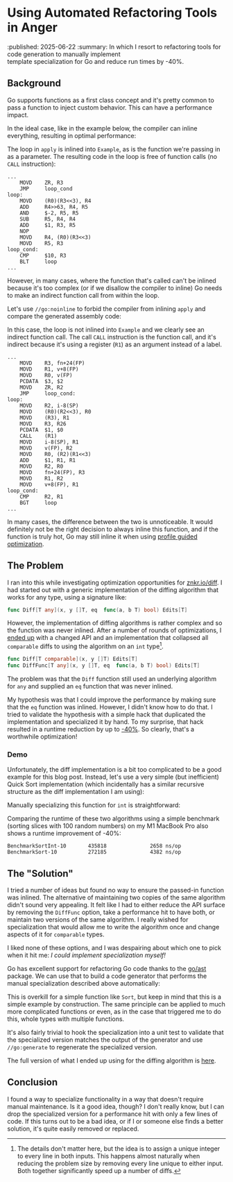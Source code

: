 # Using Automated Refactoring Tools in Anger
:published: 2025-06-22
:summary: In which I resort to refactoring tools for code generation to manually implement \
          template specialization for Go and reduce run times by -40%.

## Background

Go supports functions as a first class concept and it's pretty common to pass a function to inject
custom behavior. This can have a performance impact.

In the ideal case, like in the example below, the compiler can inline everything, resulting in
optimal performance:

<!--#include-snippet file="01_background/example_test.go" display="example_test.go" -->

The loop in `apply` is inlined into `Example`, as is the function we're passing in as a parameter.
The resulting code in the loop is free of function calls (no `CALL` instruction):

```
...
    MOVD    ZR, R3
    JMP     loop_cond
loop:
    MOVD    (R0)(R3<<3), R4
    ADD     R4>>63, R4, R5
    AND     $-2, R5, R5
    SUB     R5, R4, R4
    ADD     $1, R3, R5
    NOP
    MOVD    R4, (R0)(R3<<3)
    MOVD    R5, R3
loop_cond:
    CMP     $10, R3
    BLT     loop
...
```

However, in many cases, where the function that's called can't be inlined because it's too complex
(or if we disallow the compiler to inline) Go needs to make an indirect function call from within
the loop.

Let's use `//go:noinline` to forbid the compiler from inlining `apply` and compare the generated
assembly code:

<!--#include-diff
    a="01_background/example_test.go"
    b="02_background-noinline/example_test.go"
    display="example_test.go"
-->

In this case, the loop is not inlined into `Example` and we clearly see an indirect function call.
The call `CALL` instruction is the function call, and it's indirect because it's using a register
(`R1`) as an argument instead of a label.

```
...
    MOVD    R3, fn+24(FP)
    MOVD    R1, v+8(FP)
    MOVD    R0, v(FP)
    PCDATA  $3, $2
    MOVD    ZR, R2
    JMP     loop_cond:
loop:
    MOVD    R2, i-8(SP)
    MOVD    (R0)(R2<<3), R0
    MOVD    (R3), R1
    MOVD    R3, R26
    PCDATA  $1, $0
    CALL    (R1)
    MOVD    i-8(SP), R1
    MOVD    v(FP), R2
    MOVD    R0, (R2)(R1<<3)
    ADD     $1, R1, R1
    MOVD    R2, R0
    MOVD    fn+24(FP), R3
    MOVD    R1, R2
    MOVD    v+8(FP), R1
loop_cond:
    CMP     R2, R1
    BGT     loop
...
```

In many cases, the difference between the two is unnoticeable. It would definitely not be the right
decision to always inline this function, and if the function is truly hot, Go may still inline it
when using [profile guided optimization](https://go.dev/doc/pgo).

## The Problem

I ran into this while investigating optimization opportunities for
[znkr.io/diff](https://znkr.io/diff). I had started out with a generic implementation of the diffing
algorithm that works for any type, using a signature like:

```go
func Diff[T any](x, y []T, eq  func(a, b T) bool) Edits[T]
```

However, the implementation of diffing algorithms is rather complex and so the function was never
inlined. After a number of rounds of optimizations, I [ended
up](https://github.com/znkr/diff/commit/37b4470eeb45867adcae1581907770041326e1b5) with a changed API
and an implementation that collapsed all `comparable` diffs to using the algorithm on an `int`
type[^1].

```go
func Diff[T comparable](x, y []T) Edits[T]
func DiffFunc[T any](x, y []T, eq  func(a, b T) bool) Edits[T]
```

The problem was that the `Diff` function still used an underlying algorithm for `any` and supplied
an `eq` function that was never inlined.

My hypothesis was that I could improve the performance by making sure that the `eq` function was
inlined. However, I didn't know how to do that. I tried to validate the hypothesis with a simple
hack that duplicated the implementation and specialized it by hand. To my surprise, that hack
resulted in a runtime reduction by up to
[-40%](https://github.com/znkr/diff/commit/70c8affce410b0981ab5822f46710932036564ff). So clearly,
that's a worthwhile optimization!

### Demo

Unfortunately, the diff implementation is a bit too complicated to be a good example for this blog
post. Instead, let's use a very simple (but inefficient) Quick Sort implementation (which
incidentally has a similar recursive structure as the diff implementation I am using):

<!--#include-snippet file="03_problem/sort.go" display="sort.go" -->

Manually specializing this function for `int` is straightforward:

<!--#include-diff
    a="03_problem/sort.go"
    b="03_problem/sort_int.go"
    display="sort_int.go"
-->

Comparing the runtime of these two algorithms using a simple benchmark (sorting slices with 100
random numbers) on my M1 MacBook Pro also shows a runtime improvement of -40%:

```
BenchmarkSortInt-10       435818              2658 ns/op
BenchmarkSort-10          272185              4382 ns/op
```

## The "Solution"

I tried a number of ideas but found no way to ensure the passed-in function was inlined. The
alternative of maintaining two copies of the same algorithm didn't sound very appealing. It felt
like I had to either reduce the API surface by removing the `DiffFunc` option, take a performance
hit to have both, or maintain two versions of the same algorithm. I really wished for specialization
that would allow me to write the algorithm once and change aspects of it for `comparable` types.

I liked none of these options, and I was despairing about which one to pick when it hit me: *I
could implement specialization myself!*

Go has excellent support for refactoring Go code thanks to the [go/ast](http://pkg.go.dev/go/ast)
package. We can use that to build a code generator that performs the manual specialization described
above automatically:

<!--#include-snippet file="04_solution/specialize/main.go" display="specialize/main.go" -->

This is overkill for a simple function like `Sort`, but keep in mind that this is a simple example
by construction. The same principle can be applied to much more complicated functions or even, as
in the case that triggered me to do this, whole types with multiple functions.

It's also fairly trivial to hook the specialization into a unit test to validate that the specialized
version matches the output of the generator and use `//go:generate` to regenerate the specialized
version.

The full version of what I ended up using for the diffing algorithm is
[here](https://github.com/znkr/diff/blob/main/internal/cmd/specializemyers/specialize.go).

## Conclusion

I found a way to specialize functionality in a way that doesn't require manual maintenance. Is it a
good idea, though? I don't really know, but I can drop the specialized version for a performance hit
with only a few lines of code. If this turns out to be a bad idea, or if I or someone else finds a
better solution, it's quite easily removed or replaced.

[^1]: The details don't matter here, but the idea is to assign a unique integer to every line in
      both inputs. This happens almost naturally when reducing the problem size by removing every
      line unique to either input. Both together significantly speed up a number of diffs.